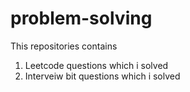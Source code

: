 # problem-solving
This repositories contains 
1) Leetcode questions which i solved
2) Interveiw bit questions which i solved
